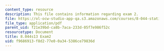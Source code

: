 ```yaml
---
content_type: resource
description: This file contains information regarding exam 2.
file: https://ol-ocw-studio-app-qa.s3.amazonaws.com/courses/8-044-statistical-physics-i-spring-2013/f9686913f8d277e00a345386ce79836d_MIT8_044S14_exam2_04.pdf
file_type: application/pdf
parent_uid: f21e39bd-ca8b-7aca-233d-05f7e986f52c
resourcetype: Document
title: 8.044s13 Exam2
uid: f9686913-f8d2-77e0-0a34-5386ce79836d
---
```

